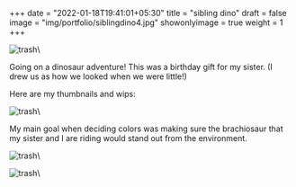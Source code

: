+++
date = "2022-01-18T19:41:01+05:30"
title = "sibling dino"
draft = false
image = "img/portfolio/siblingdino4.jpg"
showonlyimage = true
weight = 1
+++

![trash](/img/portfolio/siblingdino4.jpg)\

Going on a dinosaur adventure! This was a birthday gift for my sister. (I drew us as how we looked when we were little!)

Here are my thumbnails and wips:

![trash](/img/extra/siblingdino_ex0.jpg)\

My main goal when deciding colors was making sure the brachiosaur that my sister and I are riding would stand out from the environment.

![trash](/img/extra/siblingdino_ex1.jpg)\

![trash](/img/extra/siblingdino_ex2.jpg)\
